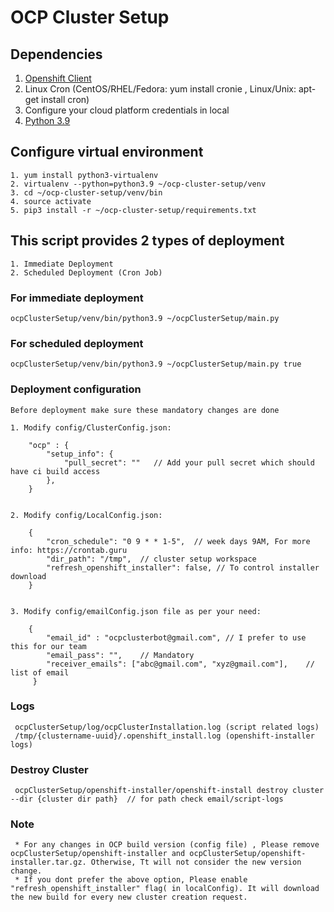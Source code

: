 # OCP Cluster Setup

## Dependencies
   1. [Openshift Client](https://mirror.openshift.com/pub/openshift-v4/clients/oc/4.4/)
   2. Linux Cron (CentOS/RHEL/Fedora: yum install cronie , Linux/Unix: apt-get install cron)
   3. Configure your cloud platform credentials in local
   4. [Python 3.9](https://computingforgeeks.com/install-latest-python-on-centos-linux/)
   
## Configure virtual environment
    1. yum install python3-virtualenv
    2. virtualenv --python=python3.9 ~/ocp-cluster-setup/venv
    3. cd ~/ocp-cluster-setup/venv/bin
    4. source activate
    5. pip3 install -r ~/ocp-cluster-setup/requirements.txt 

## This script provides 2 types of deployment
    1. Immediate Deployment
    2. Scheduled Deployment (Cron Job)

### For immediate deployment
    ocpClusterSetup/venv/bin/python3.9 ~/ocpClusterSetup/main.py

### For scheduled deployment
    ocpClusterSetup/venv/bin/python3.9 ~/ocpClusterSetup/main.py true

### Deployment configuration
    Before deployment make sure these mandatory changes are done
    
    1. Modify config/ClusterConfig.json: 
   
        "ocp" : {
            "setup_info": {
                "pull_secret": ""   // Add your pull secret which should have ci build access
            },    
        }


    2. Modify config/LocalConfig.json:
  
        {
            "cron_schedule": "0 9 * * 1-5",  // week days 9AM, For more info: https://crontab.guru
            "dir_path": "/tmp",  // cluster setup workspace
            "refresh_openshift_installer": false, // To control installer download
        }
     
     
    3. Modify config/emailConfig.json file as per your need:
        
        {
            "email_id" : "ocpclusterbot@gmail.com", // I prefer to use this for our team
            "email_pass": "",    // Mandatory
            "receiver_emails": ["abc@gmail.com", "xyz@gmail.com"],    // list of email
         }
         
 ### Logs
     ocpClusterSetup/log/ocpClusterInstallation.log (script related logs)
     /tmp/{clustername-uuid}/.openshift_install.log (openshift-installer logs)
     
 ### Destroy Cluster
     ocpClusterSetup/openshift-installer/openshift-install destroy cluster --dir {cluster dir path}  // for path check email/script-logs
 
 ### Note
     * For any changes in OCP build version (config file) , Please remove ocpClusterSetup/openshift-installer and ocpClusterSetup/openshift-installer.tar.gz. Otherwise, Tt will not consider the new version change.
     * If you dont prefer the above option, Please enable "refresh_openshift_installer" flag( in localConfig). It will download the new build for every new cluster creation request.
        


